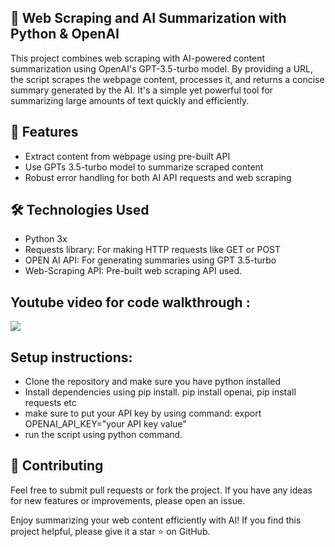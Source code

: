 ## 🧠 Web Scraping and AI Summarization with Python & OpenAI
This project combines web scraping with AI-powered content summarization using OpenAI's GPT-3.5-turbo model. By providing a URL, the script scrapes the webpage content, processes it, 
and returns a concise summary generated by the AI. 
It's a simple yet powerful tool for summarizing large amounts of text quickly and efficiently.

## 🚀 Features
- Extract content from webpage using pre-built API
- Use GPTs 3.5-turbo model to summarize scraped content
- Robust error handling for both AI API requests and web scraping
  
## 🛠️ Technologies Used
- Python 3x
- Requests library: For making HTTP requests like GET or POST
- OPEN AI API: For generating summaries using GPT 3.5-turbo
- Web-Scraping API: Pre-built web scraping API used.

## Youtube video for code walkthrough :
<div align="left">
      <a href="https://youtu.be/W3nid5heHWA">
         <img src="https://i9.ytimg.com/vi_webp/W3nid5heHWA/mq2.webp?sqp=CIynmbcG-oaymwEmCMACELQB8quKqQMa8AEB-AHSCIAC0AWKAgwIABABGD0gSihyMA8=&rs=AOn4CLDX9nglJzvlreOQ2lMy5LKX0NLCTg">
      </a>
</div>

## Setup instructions:

- Clone the repository and make sure you have python installed
- Install dependencies using pip install. pip install openai, pip install requests etc
- make sure to put your API key by using command:
  export OPENAI_API_KEY="your API key value"
- run the script using python command.

## 🙌 Contributing

Feel free to submit pull requests or fork the project. If you have any ideas for new features or improvements, please open an issue. 

Enjoy summarizing your web content efficiently with AI! If you find this project helpful, please give it a star ⭐ on GitHub.




